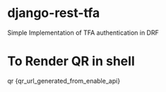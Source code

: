 # django-rest-tfa
Simple Implementation of TFA authentication in DRF

# To Render QR in shell
qr {qr_url_generated_from_enable_api}